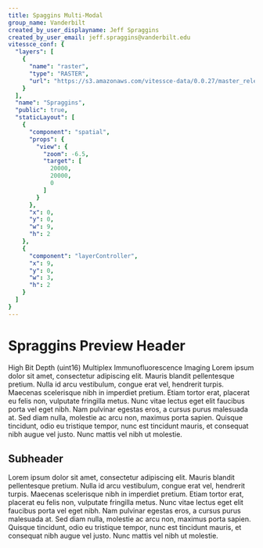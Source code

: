 ```yaml
---
title: Spaggins Multi-Modal
group_name: Vanderbilt
created_by_user_displayname: Jeff Spraggins
created_by_user_email: jeff.spraggins@vanderbilt.edu
vitessce_conf: {
  "layers": [
    {
      "name": "raster",
      "type": "RASTER",
      "url": "https://s3.amazonaws.com/vitessce-data/0.0.27/master_release/spraggins/spraggins.raster.json"
    }
  ],
  "name": "Spraggins",
  "public": true,
  "staticLayout": [
    {
      "component": "spatial",
      "props": {
        "view": {
          "zoom": -6.5,
          "target": [
            20000,
            20000,
            0
          ]
        }
      },
      "x": 0,
      "y": 0,
      "w": 9,
      "h": 2
    },
    {
      "component": "layerController",
      "x": 9,
      "y": 0,
      "w": 3,
      "h": 2
    }
  ]
}
---
```

<!-- TODO: Get a real description. -->
# Spraggins Preview Header
High Bit Depth (uint16) Multiplex Immunofluorescence Imaging
Lorem ipsum dolor sit amet, consectetur adipiscing elit. Mauris blandit pellentesque pretium. 
Nulla id arcu vestibulum, congue erat vel, hendrerit turpis. Maecenas scelerisque nibh in imperdiet pretium. 
Etiam tortor erat, placerat eu felis non, vulputate fringilla metus. 
Nunc vitae lectus eget elit faucibus porta vel eget nibh. Nam pulvinar egestas eros, a cursus purus malesuada at. 
Sed diam nulla, molestie ac arcu non, maximus porta sapien. Quisque tincidunt, odio eu tristique tempor, nunc est tincidunt mauris, et consequat nibh augue vel justo. 
Nunc mattis vel nibh ut molestie.

## Subheader
Lorem ipsum dolor sit amet, consectetur adipiscing elit. Mauris blandit pellentesque pretium. 
Nulla id arcu vestibulum, congue erat vel, hendrerit turpis. Maecenas scelerisque nibh in imperdiet pretium. 
Etiam tortor erat, placerat eu felis non, vulputate fringilla metus. 
Nunc vitae lectus eget elit faucibus porta vel eget nibh. Nam pulvinar egestas eros, a cursus purus malesuada at. 
Sed diam nulla, molestie ac arcu non, maximus porta sapien. Quisque tincidunt, odio eu tristique tempor, nunc est tincidunt mauris, et consequat nibh augue vel justo. 
Nunc mattis vel nibh ut molestie.